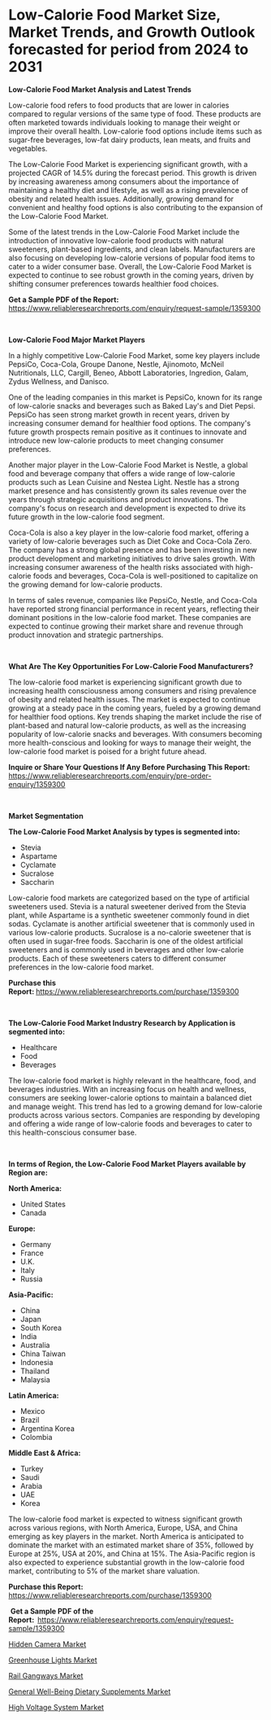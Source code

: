 <p><h1>Low-Calorie Food Market Size, Market Trends, and Growth Outlook forecasted for period from 2024 to 2031</h1></p><p><strong>Low-Calorie Food Market Analysis and Latest Trends</strong></p>
<p><p>Low-calorie food refers to food products that are lower in calories compared to regular versions of the same type of food. These products are often marketed towards individuals looking to manage their weight or improve their overall health. Low-calorie food options include items such as sugar-free beverages, low-fat dairy products, lean meats, and fruits and vegetables.</p><p>The Low-Calorie Food Market is experiencing significant growth, with a projected CAGR of 14.5% during the forecast period. This growth is driven by increasing awareness among consumers about the importance of maintaining a healthy diet and lifestyle, as well as a rising prevalence of obesity and related health issues. Additionally, growing demand for convenient and healthy food options is also contributing to the expansion of the Low-Calorie Food Market.</p><p>Some of the latest trends in the Low-Calorie Food Market include the introduction of innovative low-calorie food products with natural sweeteners, plant-based ingredients, and clean labels. Manufacturers are also focusing on developing low-calorie versions of popular food items to cater to a wider consumer base. Overall, the Low-Calorie Food Market is expected to continue to see robust growth in the coming years, driven by shifting consumer preferences towards healthier food choices.</p></p>
<p><strong>Get a Sample PDF of the Report:&nbsp;</strong> <a href="https://www.reliableresearchreports.com/enquiry/request-sample/1359300">https://www.reliableresearchreports.com/enquiry/request-sample/1359300</a></p>
<p>&nbsp;</p>
<p><strong>Low-Calorie Food Major Market Players</strong></p>
<p><p>In a highly competitive Low-Calorie Food Market, some key players include PepsiCo, Coca-Cola, Groupe Danone, Nestle, Ajinomoto, McNeil Nutritionals, LLC, Cargill, Beneo, Abbott Laboratories, Ingredion, Galam, Zydus Wellness, and Danisco. </p><p>One of the leading companies in this market is PepsiCo, known for its range of low-calorie snacks and beverages such as Baked Lay's and Diet Pepsi. PepsiCo has seen strong market growth in recent years, driven by increasing consumer demand for healthier food options. The company's future growth prospects remain positive as it continues to innovate and introduce new low-calorie products to meet changing consumer preferences.</p><p>Another major player in the Low-Calorie Food Market is Nestle, a global food and beverage company that offers a wide range of low-calorie products such as Lean Cuisine and Nestea Light. Nestle has a strong market presence and has consistently grown its sales revenue over the years through strategic acquisitions and product innovations. The company's focus on research and development is expected to drive its future growth in the low-calorie food segment.</p><p>Coca-Cola is also a key player in the low-calorie food market, offering a variety of low-calorie beverages such as Diet Coke and Coca-Cola Zero. The company has a strong global presence and has been investing in new product development and marketing initiatives to drive sales growth. With increasing consumer awareness of the health risks associated with high-calorie foods and beverages, Coca-Cola is well-positioned to capitalize on the growing demand for low-calorie products.</p><p>In terms of sales revenue, companies like PepsiCo, Nestle, and Coca-Cola have reported strong financial performance in recent years, reflecting their dominant positions in the low-calorie food market. These companies are expected to continue growing their market share and revenue through product innovation and strategic partnerships.</p></p>
<p>&nbsp;</p>
<p><strong>What Are The Key Opportunities For Low-Calorie Food Manufacturers?</strong></p>
<p><p>The low-calorie food market is experiencing significant growth due to increasing health consciousness among consumers and rising prevalence of obesity and related health issues. The market is expected to continue growing at a steady pace in the coming years, fueled by a growing demand for healthier food options. Key trends shaping the market include the rise of plant-based and natural low-calorie products, as well as the increasing popularity of low-calorie snacks and beverages. With consumers becoming more health-conscious and looking for ways to manage their weight, the low-calorie food market is poised for a bright future ahead.</p></p>
<p><strong>Inquire or Share Your Questions If Any Before Purchasing This Report:</strong> <a href="https://www.reliableresearchreports.com/enquiry/pre-order-enquiry/1359300">https://www.reliableresearchreports.com/enquiry/pre-order-enquiry/1359300</a></p>
<p>&nbsp;</p>
<p><strong>Market Segmentation</strong></p>
<p><strong>The Low-Calorie Food Market Analysis by types is segmented into:</strong></p>
<p><ul><li>Stevia</li><li>Aspartame</li><li>Cyclamate</li><li>Sucralose</li><li>Saccharin</li></ul></p>
<p><p>Low-calorie food markets are categorized based on the type of artificial sweeteners used. Stevia is a natural sweetener derived from the Stevia plant, while Aspartame is a synthetic sweetener commonly found in diet sodas. Cyclamate is another artificial sweetener that is commonly used in various low-calorie products. Sucralose is a no-calorie sweetener that is often used in sugar-free foods. Saccharin is one of the oldest artificial sweeteners and is commonly used in beverages and other low-calorie products. Each of these sweeteners caters to different consumer preferences in the low-calorie food market.</p></p>
<p><strong>Purchase this Report:&nbsp;</strong><a href="https://www.reliableresearchreports.com/purchase/1359300">https://www.reliableresearchreports.com/purchase/1359300</a></p>
<p>&nbsp;</p>
<p><strong>The Low-Calorie Food Market Industry Research by Application is segmented into:</strong></p>
<p><ul><li>Healthcare</li><li>Food</li><li>Beverages</li></ul></p>
<p><p>The low-calorie food market is highly relevant in the healthcare, food, and beverages industries. With an increasing focus on health and wellness, consumers are seeking lower-calorie options to maintain a balanced diet and manage weight. This trend has led to a growing demand for low-calorie products across various sectors. Companies are responding by developing and offering a wide range of low-calorie foods and beverages to cater to this health-conscious consumer base.</p></p>
<p>&nbsp;</p>
<p><strong>In terms of Region, the Low-Calorie Food Market Players available by Region are:</strong></p>
<p>
    <p> <strong> North America: </strong>
        <ul>
            <li>United States</li>
            <li>Canada</li>
        </ul>
        </p> 
    <p> <strong> Europe: </strong>
        <ul>
            <li>Germany</li>
            <li>France</li>
            <li>U.K.</li>
            <li>Italy</li>
            <li>Russia</li>
        </ul>
        </p> 
    <p> <strong> Asia-Pacific: </strong>
        <ul>
            <li>China</li>
            <li>Japan</li>
            <li>South Korea</li>
            <li>India</li>
            <li>Australia</li>
            <li>China Taiwan</li>
            <li>Indonesia</li>
            <li>Thailand</li>
            <li>Malaysia</li>
        </ul>
        </p> 
    <p> <strong> Latin America: </strong>
        <ul>
            <li>Mexico</li>
            <li>Brazil</li>
            <li>Argentina Korea</li>
            <li>Colombia</li>
        </ul>
        </p> 
    <p> <strong> Middle East & Africa: </strong>
        <ul>
            <li>Turkey</li>
            <li>Saudi</li>
            <li>Arabia</li>
            <li>UAE</li>
            <li>Korea</li>
        </ul>
    </p>
    </p>
<p><p>The low-calorie food market is expected to witness significant growth across various regions, with North America, Europe, USA, and China emerging as key players in the market. North America is anticipated to dominate the market with an estimated market share of 35%, followed by Europe at 25%, USA at 20%, and China at 15%. The Asia-Pacific region is also expected to experience substantial growth in the low-calorie food market, contributing to 5% of the market share valuation.</p></p>
<p><strong>Purchase this Report: </strong><a href="https://www.reliableresearchreports.com/purchase/1359300">https://www.reliableresearchreports.com/purchase/1359300</a></p>
<p>&nbsp;<strong>Get a Sample PDF of the Report:&nbsp;&nbsp;</strong><a href="https://www.reliableresearchreports.com/enquiry/request-sample/1359300">https://www.reliableresearchreports.com/enquiry/request-sample/1359300</a></p>
<p><strong></strong></p>
<p><p><a href="https://medium.com/@thomasking867/hidden-camera-market-furnishes-information-on-market-share-market-trends-and-market-growth-d07b66aa1813">Hidden Camera Market</a></p><p><a href="https://medium.com/@thomasking867/greenhouse-lights-market-insights-into-market-cagr-market-trends-and-growth-strategies-b2901c0be663">Greenhouse Lights Market</a></p><p><a href="https://medium.com/@thomasking867/rail-gangways-market-insight-market-trends-growth-forecasted-from-2024-to-2031-0a497660587d">Rail Gangways Market</a></p><p><a href="https://github.com/biheemgalvinlouises6hokrh3h/Market-Research-Report-List-1/blob/main/general-well-being-dietary-supplements-market.md">General Well-Being Dietary Supplements Market</a></p><p><a href="https://medium.com/@thomasking867/high-voltage-system-market-report-reveals-the-latest-trends-and-growth-opportunities-of-this-market-0e31c813f444">High Voltage System Market</a></p></p>